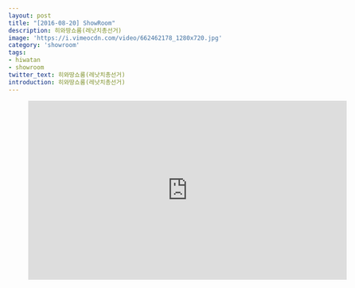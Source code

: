 ```yaml
---
layout: post
title: "[2016-08-20] ShowRoom"
description: 히와땅쇼룸(레낫치총선거)
image: 'https://i.vimeocdn.com/video/662462178_1280x720.jpg'
category: 'showroom'
tags:
- hiwatan
- showroom
twitter_text: 히와땅쇼룸(레낫치총선거)
introduction: 히와땅쇼룸(레낫치총선거)
---
```

<figure class="video_container">
<iframe src="https://player.vimeo.com/video/239480280" width="640" height="360" frameborder="0" webkitallowfullscreen mozallowfullscreen allowfullscreen></iframe>
</figure>
